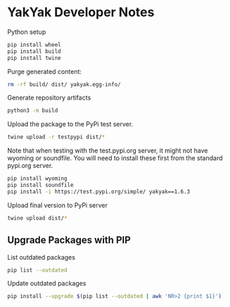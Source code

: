 # YakYak Developer Notes

Python setup
```bash
pip install wheel
pip install build
pip install twine
```

Purge generated content:  
```bash
rm -rf build/ dist/ yakyak.egg-info/
```

Generate repository artifacts  
```bash
python3 -m build
```
 
Upload the package to the PyPi test server.
```bash
twine upload -r testpypi dist/*
```
Note that when testing with the test.pypi.org server, it might not have wyoming or soundfile. You will need to install these first from the standard pypi.org server.
```bash
pip install wyoming
pip install soundfile
pip install -i https://test.pypi.org/simple/ yakyak==1.6.3
```

Upload final version to PyPi server
```bash
twine upload dist/*
```

## Upgrade Packages with PIP
List outdated packages
```bash
pip list --outdated                                                 
```
Update outdated packages
```bash
pip install --upgrade $(pip list --outdated | awk 'NR>2 {print $1}')
```
